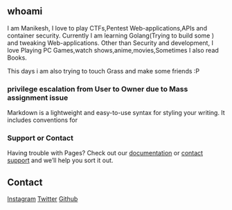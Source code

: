 ## whoami
I am Manikesh, I love to play CTFs,Pentest Web-applications,APIs and container security.
Currently I am learning Golang(Trying to build some ) and tweaking Web-applications.
Other than Security and development, I love Playing PC Games,watch shows,anime,movies,Sometimes I also read Books.

This days i am also trying to touch Grass and make some friends :P

### privilege escalation from User to Owner due to Mass assignment issue   
Markdown is a lightweight and easy-to-use syntax for styling your writing. It includes conventions for


### Support or Contact

Having trouble with Pages? Check out our [documentation](https://docs.github.com/categories/github-pages-basics/) or [contact support](https://support.github.com/contact) and we’ll help you sort it out.

## Contact 
[Instagram](https://www.instagram.com/manikeshh/)  [Twitter](https://twitter.com/X71n0/)  [Github](https://github.com/Manikeshhhh)
